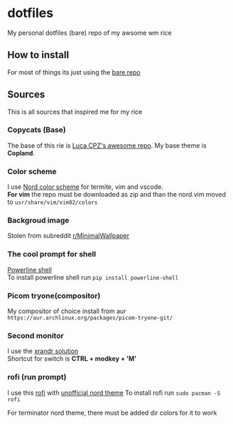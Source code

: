 # dotfiles
My personal dotfiles (bare) repo of my awsome wm rice
## How to install
For most of things its just using the [bare repo](https://harfangk.github.io/2016/09/18/manage-dotfiles-with-a-git-bare-repository.html
"tutorial here")
## Sources
This is all sources that inspired me for my rice
### Copycats (Base)
The base of this rie is [Luca CPZ's awesome repo](https://github.com/lcpz/awesome-copycats).
My base theme is **Copland**.
### Color scheme
I use [Nord color scheme](https://www.nordtheme.com/ports
"official Nord page of suported apps") for termite, vim and vscode.  
**For vim** the repo must be downloaded as zip and than the nord.vim moved to `usr/share/vim/vim82/colors`
### Backgroud image
Stolen from subreddit [r/MinimalWallpaper](https://www.reddit.com/r/MinimalWallpaper/comments/db0wgm/open_sourcerer_3840x2160/
"addres of the bacground image")
### The cool prompt for shell
[Powerline shell](https://github.com/b-ryan/powerline-shell)  
To install powerline shell run `pip install powerline-shell`
### Picom tryone(compositor)
My compositor of choice install from aur
`https://aur.archlinux.org/packages/picom-tryone-git/`
### Second monitor
I use the [xrandr solution](https://awesomewm.org/recipes/xrandr/)  
Shortcut for switch is **CTRL + modkey + 'M'**
### rofi (run prompt)
I use this [rofi](https://github.com/davatorium/rofi) with [unofficial nord theme](https://github.com/undiabler/nord-rofi-theme) 
To install rofi run `sudo pacman -S rofi`

For terminator nord theme, there must be added dir colors for it to work
